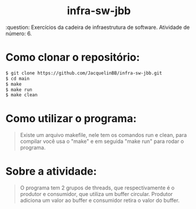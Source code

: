 <h1 align="center">infra-sw-jbb</h1>
:question: Exercícios da cadeira de infraestrutura de software. 
Atividade de número: 6.

# Como clonar o repositório:
```bash
$ git clone https://github.com/JacquelinBB/infra-sw-jbb.git
$ cd main
$ make
$ make run
$ make clean
```

# Como utilizar o programa:
> Existe um arquivo makefile, nele tem os comandos run e clean, para compilar você usa o "make" e em seguida "make run" para rodar o programa. 

# Sobre a atividade:
> O programa tem 2 grupos de threads, que respectivamente é o produtor e consumidor, que utiliza um buffer circular. Produtor adiciona um valor ao buffer e consumidor retira o valor do buffer.
